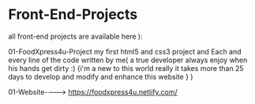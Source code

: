 # Front-End-Projects
all front-end projects are available here ):

01-FoodXpress4u-Project
my first html5 and css3 project and Each and every line of the code written by me( a true developer always enjoy when his hands get dirty :) {i'm a new to this world really it takes more than 25 days to develop and modify and enhance this website } )

01-Website----> https://foodxpress4u.netlify.com/
